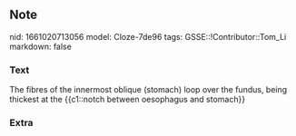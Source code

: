 ## Note
nid: 1661020713056
model: Cloze-7de96
tags: GSSE::!Contributor::Tom_Li
markdown: false

### Text
<div>
  The fibres of the innermost oblique (stomach) loop over the
  fundus, being thickest at the {{c1::notch between oesophagus and
  stomach}}
</div>

### Extra

